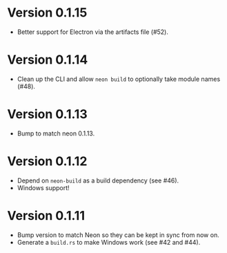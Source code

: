 # Version 0.1.15

* Better support for Electron via the artifacts file (#52).

# Version 0.1.14

* Clean up the CLI and allow `neon build` to optionally take module names (#48).

# Version 0.1.13

* Bump to match neon 0.1.13.

# Version 0.1.12

* Depend on `neon-build` as a build dependency (see #46).
* Windows support!

# Version 0.1.11

* Bump version to match Neon so they can be kept in sync from now on.
* Generate a `build.rs` to make Windows work (see #42 and #44).
